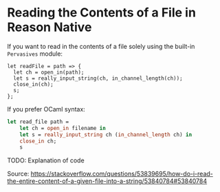 # Reading the Contents of a File in Reason Native

If you want to read in the contents of a file solely using the built-in
`Pervasives` module:

```reason
let readFile = path => {
  let ch = open_in(path);
  let s = really_input_string(ch, in_channel_length(ch));
  close_in(ch);
  s;
};

```

If you prefer OCaml syntax:

```ocaml
let read_file path =
    let ch = open_in filename in
    let s = really_input_string ch (in_channel_length ch) in
    close_in ch;
    s
```

TODO: Explanation of code

Source:
https://stackoverflow.com/questions/53839695/how-do-i-read-the-entire-content-of-a-given-file-into-a-string/53840784#53840784

